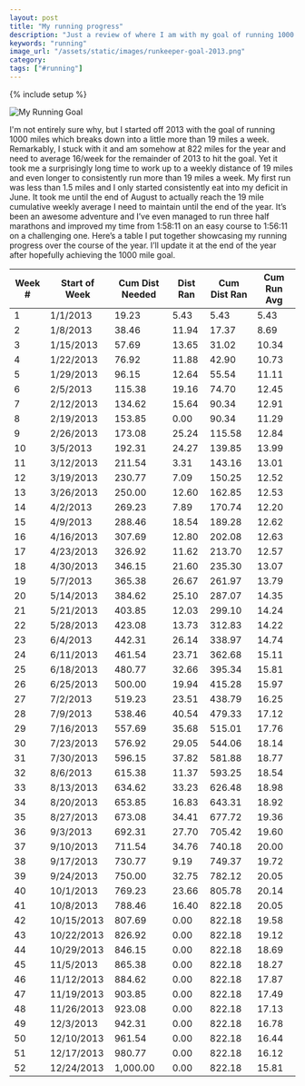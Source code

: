```yaml
---
layout: post
title: "My running progress"
description: "Just a review of where I am with my goal of running 1000 miles during 2013"
keywords: "running"
image_url: "/assets/static/images/runkeeper-goal-2013.png"
category:
tags: ["#running"]
---
```

{% include setup %}

<img src="{{ IMG_PATH }}runkeeper-goal-2013.png" alt="My Running Goal" />

I'm not entirely sure why, but I started off 2013 with the goal of running 1000 miles which breaks down into a little more than 19 miles a week. Remarkably, I stuck with it and am somehow at 822 miles for the year and need to average 16/week for the remainder of 2013 to hit the goal. Yet it took me a surprisingly long time to work up to a weekly distance of 19 miles and even longer to consistently run more than 19 miles a week. My first run was less than 1.5 miles and I only started consistently eat into my deficit in June. It took me until the end of August to actually reach the 19 mile cumulative weekly average I need to maintain until the end of the year. It’s been an awesome adventure and I’ve even managed to run three half marathons and improved my time from 1:58:11 on an easy course to 1:56:11 on a challenging one. Here’s a table I put together showcasing my running progress over the course of the year. I’ll update it at the end of the year after hopefully achieving the 1000 mile goal.

<table class="table"><thead><tr><th>Week #</th><th>Start of Week</th><th>Cum Dist Needed</th><th>Dist Ran</th><th>Cum Dist Ran</th><th>Cum Run Avg</th></tr></thead><tbody><tr><td>1</td><td>1/1/2013</td><td>19.23</td><td>5.43</td><td>5.43</td><td>5.43</td></tr><tr><td>2</td><td>1/8/2013</td><td>38.46</td><td>11.94</td><td>17.37</td><td>8.69</td></tr><tr><td>3</td><td>1/15/2013</td><td>57.69</td><td>13.65</td><td>31.02</td><td>10.34</td></tr><tr><td>4</td><td>1/22/2013</td><td>76.92</td><td>11.88</td><td>42.90</td><td>10.73</td></tr><tr><td>5</td><td>1/29/2013</td><td>96.15</td><td>12.64</td><td>55.54</td><td>11.11</td></tr><tr><td>6</td><td>2/5/2013</td><td>115.38</td><td>19.16</td><td>74.70</td><td>12.45</td></tr><tr><td>7</td><td>2/12/2013</td><td>134.62</td><td>15.64</td><td>90.34</td><td>12.91</td></tr><tr><td>8</td><td>2/19/2013</td><td>153.85</td><td>0.00</td><td>90.34</td><td>11.29</td></tr><tr><td>9</td><td>2/26/2013</td><td>173.08</td><td>25.24</td><td>115.58</td><td>12.84</td></tr><tr><td>10</td><td>3/5/2013</td><td>192.31</td><td>24.27</td><td>139.85</td><td>13.99</td></tr><tr><td>11</td><td>3/12/2013</td><td>211.54</td><td>3.31</td><td>143.16</td><td>13.01</td></tr><tr><td>12</td><td>3/19/2013</td><td>230.77</td><td>7.09</td><td>150.25</td><td>12.52</td></tr><tr><td>13</td><td>3/26/2013</td><td>250.00</td><td>12.60</td><td>162.85</td><td>12.53</td></tr><tr><td>14</td><td>4/2/2013</td><td>269.23</td><td>7.89</td><td>170.74</td><td>12.20</td></tr><tr><td>15</td><td>4/9/2013</td><td>288.46</td><td>18.54</td><td>189.28</td><td>12.62</td></tr><tr><td>16</td><td>4/16/2013</td><td>307.69</td><td>12.80</td><td>202.08</td><td>12.63</td></tr><tr><td>17</td><td>4/23/2013</td><td>326.92</td><td>11.62</td><td>213.70</td><td>12.57</td></tr><tr><td>18</td><td>4/30/2013</td><td>346.15</td><td>21.60</td><td>235.30</td><td>13.07</td></tr><tr><td>19</td><td>5/7/2013</td><td>365.38</td><td>26.67</td><td>261.97</td><td>13.79</td></tr><tr><td>20</td><td>5/14/2013</td><td>384.62</td><td>25.10</td><td>287.07</td><td>14.35</td></tr><tr><td>21</td><td>5/21/2013</td><td>403.85</td><td>12.03</td><td>299.10</td><td>14.24</td></tr><tr><td>22</td><td>5/28/2013</td><td>423.08</td><td>13.73</td><td>312.83</td><td>14.22</td></tr><tr><td>23</td><td>6/4/2013</td><td>442.31</td><td>26.14</td><td>338.97</td><td>14.74</td></tr><tr><td>24</td><td>6/11/2013</td><td>461.54</td><td>23.71</td><td>362.68</td><td>15.11</td></tr><tr><td>25</td><td>6/18/2013</td><td>480.77</td><td>32.66</td><td>395.34</td><td>15.81</td></tr><tr><td>26</td><td>6/25/2013</td><td>500.00</td><td>19.94</td><td>415.28</td><td>15.97</td></tr><tr><td>27</td><td>7/2/2013</td><td>519.23</td><td>23.51</td><td>438.79</td><td>16.25</td></tr><tr><td>28</td><td>7/9/2013</td><td>538.46</td><td>40.54</td><td>479.33</td><td>17.12</td></tr><tr><td>29</td><td>7/16/2013</td><td>557.69</td><td>35.68</td><td>515.01</td><td>17.76</td></tr><tr><td>30</td><td>7/23/2013</td><td>576.92</td><td>29.05</td><td>544.06</td><td>18.14</td></tr><tr><td>31</td><td>7/30/2013</td><td>596.15</td><td>37.82</td><td>581.88</td><td>18.77</td></tr><tr><td>32</td><td>8/6/2013</td><td>615.38</td><td>11.37</td><td>593.25</td><td>18.54</td></tr><tr><td>33</td><td>8/13/2013</td><td>634.62</td><td>33.23</td><td>626.48</td><td>18.98</td></tr><tr><td>34</td><td>8/20/2013</td><td>653.85</td><td>16.83</td><td>643.31</td><td>18.92</td></tr><tr><td>35</td><td>8/27/2013</td><td>673.08</td><td>34.41</td><td>677.72</td><td>19.36</td></tr><tr><td>36</td><td>9/3/2013</td><td>692.31</td><td>27.70</td><td>705.42</td><td>19.60</td></tr><tr><td>37</td><td>9/10/2013</td><td>711.54</td><td>34.76</td><td>740.18</td><td>20.00</td></tr><tr><td>38</td><td>9/17/2013</td><td>730.77</td><td>9.19</td><td>749.37</td><td>19.72</td></tr><tr><td>39</td><td>9/24/2013</td><td>750.00</td><td>32.75</td><td>782.12</td><td>20.05</td></tr><tr><td>40</td><td>10/1/2013</td><td>769.23</td><td>23.66</td><td>805.78</td><td>20.14</td></tr><tr><td>41</td><td>10/8/2013</td><td>788.46</td><td>16.40</td><td>822.18</td><td>20.05</td></tr><tr><td>42</td><td>10/15/2013</td><td>807.69</td><td>0.00</td><td>822.18</td><td>19.58</td></tr><tr><td>43</td><td>10/22/2013</td><td>826.92</td><td>0.00</td><td>822.18</td><td>19.12</td></tr><tr><td>44</td><td>10/29/2013</td><td>846.15</td><td>0.00</td><td>822.18</td><td>18.69</td></tr><tr><td>45</td><td>11/5/2013</td><td>865.38</td><td>0.00</td><td>822.18</td><td>18.27</td></tr><tr><td>46</td><td>11/12/2013</td><td>884.62</td><td>0.00</td><td>822.18</td><td>17.87</td></tr><tr><td>47</td><td>11/19/2013</td><td>903.85</td><td>0.00</td><td>822.18</td><td>17.49</td></tr><tr><td>48</td><td>11/26/2013</td><td>923.08</td><td>0.00</td><td>822.18</td><td>17.13</td></tr><tr><td>49</td><td>12/3/2013</td><td>942.31</td><td>0.00</td><td>822.18</td><td>16.78</td></tr><tr><td>50</td><td>12/10/2013</td><td>961.54</td><td>0.00</td><td>822.18</td><td>16.44</td></tr><tr><td>51</td><td>12/17/2013</td><td>980.77</td><td>0.00</td><td>822.18</td><td>16.12</td></tr><tr><td>52</td><td>12/24/2013</td><td>1,000.00</td><td>0.00</td><td>822.18</td><td>15.81</td></tr></tbody></table>
